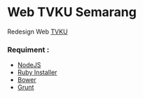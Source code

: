 # Web TVKU Semarang

Redesign Web [TVKU](tvku.tv)

### Requiment : 

*   [NodeJS](http://nodejs.org/)
*   [Ruby Installer](http://www.ruby-lang.org/en/documentation/installation/)
*   [Bower](http://bower.io)
*   [Grunt](http://gruntjs.com)